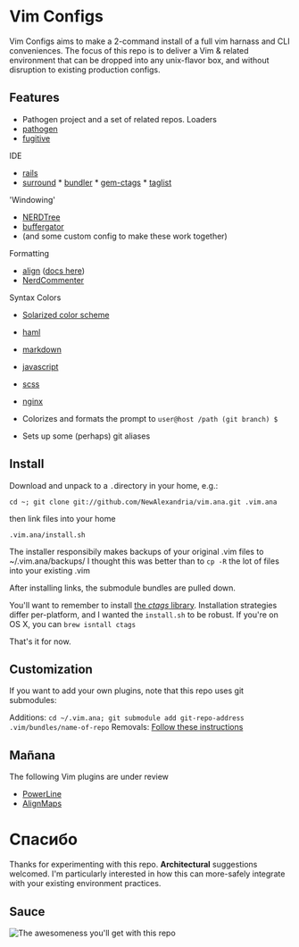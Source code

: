 # Vim Configs #

Vim Configs aims to make a 2-command install of a full vim harnass and CLI conveniences.  The focus of this repo is to deliver a Vim & related environment that can be dropped into any unix-flavor box, and without disruption to existing production configs.

## Features ##
*  Pathogen project and a set of related repos.
  Loaders
  *  [pathogen](https://github.com/tpope/vim-pathogen)
  *  [fugitive](https://github.com/tpope/vim-fugitive)
  
  IDE
  *  [rails](https://github.com/tpope/vim-rails)
  *  [surround](https://github.com/tpope/vim-surround)
	*  [bundler](https://github.com/tpope/vim-bundler)
	*  [gem-ctags](https://github.com/tpope/gem-ctags)
	*  [taglist](https://github.com/thisivan/vim-taglist)

  'Windowing'
  * [NERDTree](https://github.com/scrooloose/nerdtree)
  * [buffergator](https://github.com/jeetsukumaran/vim-buffergator/)
  * (and some custom config to make these work together)
  
  Formatting
  *  [align](https://github.com/jezcope/vim-align) ([docs here](http://www.drchip.org/astronaut/vim/doc/Align.txt.html))
  *  [NerdCommenter](https://github.com/scrooloose/nerdcommenter) 
  
  Syntax Colors
  *  [Solarized color scheme](git://github.com/altercation/vim-colors-solarized.git)
  *  [haml](https://github.com/tpope/vim-haml)
  *  [markdown](https://github.com/tpope/vim-markdown)
  *  [javascript](https://github.com/jelera/vim-javascript-syntax)
  *  [scss](https://github.com/cakebaker/scss-syntax.vim)
  *  [nginx](https://github.com/vim-scripts/nginx.vim)

*  Colorizes and formats the prompt to ` user@host /path (git branch) $ ` 
*  Sets up some (perhaps) git aliases

## Install ##
Download and unpack to a `.`directory in your home, e.g.:

` cd ~; git clone git://github.com/NewAlexandria/vim.ana.git .vim.ana `

then link files into your home

` .vim.ana/install.sh `

The installer responsibily makes backups of your original .vim files to ~/.vim.ana/backups/  I thought this was better than to `cp -R` the lot of files into your existing .vim   

After installing links, the submodule bundles are pulled down.

You'll want to remember to install [the *ctags* library](http://ctags.sourceforge.net/).  Installation strategies differ per-platform, and I wanted the `install.sh` to be robust.  If you're on OS X, you can ``brew isntall ctags``

That's it for now.

## Customization ##

If you want to add your own plugins, note that this repo uses git submodules:

Additions: `cd ~/.vim.ana; git submodule add git-repo-address .vim/bundles/name-of-repo`
Removals:  [Follow these instructions](http://stackoverflow.com/questions/1260748/how-do-i-remove-a-git-submodule)

## Mañana ##

The following Vim plugins are under review

* [PowerLine](https://github.com/Lokaltog/vim-powerline)
* [AlignMaps](http://www.drchip.org/astronaut/vim/align.html)

# Спасибо #

Thanks for experimenting with this repo. **Architectural** suggestions welcomed. I'm particularly interested in how this can more-safely integrate with your existing environment practices.

## Sauce ##

![The awesomeness you'll get with this repo](http://i.imgur.com/p262L.png)
